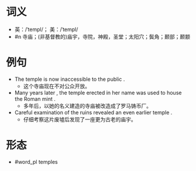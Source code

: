 # 词义
- 英：/ˈtempl/； 美：/ˈtempl/
- #n 寺庙；(非基督教的)庙宇，寺院，神殿，圣堂；太阳穴；鬓角；颞部；颞颥
# 例句
- The temple is now inaccessible to the public .
	- 这个寺庙现在不对公众开放。
- Many years later , the temple erected in her name was used to house the Roman mint .
	- 多年后，以她的名义建造的寺庙被改造成了罗马铸币厂。
- Careful examination of the ruins revealed an even earlier temple .
	- 仔细考察这片废墟后发现了一座更为古老的庙宇。
# 形态
- #word_pl temples
